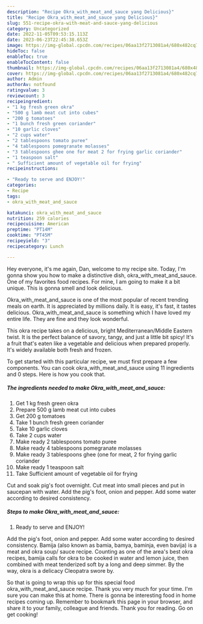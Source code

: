 ```yaml
---
description: "Recipe Okra_with_meat_and_sauce yang Delicious}"
title: "Recipe Okra_with_meat_and_sauce yang Delicious}"
slug: 551-recipe-okra-with-meat-and-sauce-yang-delicious
category: Uncategorized
date: 2022-11-05T09:53:15.113Z
date: 2023-06-23T22:45:38.653Z
image: https://img-global.cpcdn.com/recipes/06aa13f2713081a4/680x482cq70/okra_with_meat_and_sauce-recipe-main-photo.jpg
hideToc: false
enableToc: true
enableTocContent: false
thumbnail: https://img-global.cpcdn.com/recipes/06aa13f2713081a4/680x482cq70/okra_with_meat_and_sauce-recipe-main-photo.jpg
cover: https://img-global.cpcdn.com/recipes/06aa13f2713081a4/680x482cq70/okra_with_meat_and_sauce-recipe-main-photo.jpg
author: Admin
authorAv: notfound
ratingvalue: 3
reviewcount: 3
recipeingredient:
- "1 kg fresh green okra"
- "500 g lamb meat cut into cubes"
- "200 g tomatoes"
- "1 bunch fresh green coriander"
- "10 garlic cloves"
- "2 cups water"
- "2 tablespoons tomato puree"
- "4 tablespoons pomegranate molasses"
- "3 tablespoons ghee one for meat 2 for frying garlic coriander"
- "1 teaspoon salt"
- " Sufficient amount of vegetable oil for frying"
recipeinstructions:

- "Ready to serve and ENJOY!"
categories:
- Recipe
tags:
- okra_with_meat_and_sauce

katakunci: okra_with_meat_and_sauce 
nutrition: 259 calories
recipecuisine: American
preptime: "PT14M"
cooktime: "PT45M"
recipeyield: "3"
recipecategory: Lunch

---
```



Hey everyone, it's me again, Dan, welcome to my recipe site. Today, I'm gonna show you how to make a distinctive dish, okra_with_meat_and_sauce. One of my favorites food recipes. For mine, I am going to make it a bit unique. This is gonna smell and look delicious.

Okra_with_meat_and_sauce is one of the most popular of recent trending meals on earth. It is appreciated by millions daily. It is easy, it's fast, it tastes delicious. Okra_with_meat_and_sauce is something which I have loved my entire life. They are fine and they look wonderful.

This okra recipe takes on a delicious, bright Mediterranean/Middle Eastern twist. It is the perfect balance of savory, tangy, and just a little bit spicy! It&#39;s a fruit that&#39;s eaten like a vegetable and delicious when prepared properly. It&#39;s widely available both fresh and frozen.


To get started with this particular recipe, we must first prepare a few components. You can cook okra_with_meat_and_sauce using 11 ingredients and 0 steps. Here is how you cook that.

<!--inarticleads1-->

##### The ingredients needed to make Okra_with_meat_and_sauce:

1. Get 1 kg fresh green okra
1. Prepare 500 g lamb meat cut into cubes
1. Get 200 g tomatoes
1. Take 1 bunch fresh green coriander
1. Take 10 garlic cloves
1. Take 2 cups water
1. Make ready 2 tablespoons tomato puree
1. Make ready 4 tablespoons pomegranate molasses
1. Make ready 3 tablespoons ghee (one for meat, 2 for frying garlic coriander
1. Make ready 1 teaspoon salt
1. Take  Sufficient amount of vegetable oil for frying


Cut and soak pig&#39;s foot overnight. Cut meat into small pieces and put in saucepan with water. Add the pig&#39;s foot, onion and pepper. Add some water according to desired consistency. 

<!--inarticleads2-->

##### Steps to make Okra_with_meat_and_sauce:


1. Ready to serve and ENJOY!

Add the pig&#39;s foot, onion and pepper. Add some water according to desired consistency. Bamija (also known as bamia, bamya, baminja, even bavija) is a meat and okra soup/ sauce recipe. Counting as one of the area&#39;s best okra recipes, bamija calls for okra to be cooked in water and lemon juice, then combined with meat tenderized soft by a long and deep simmer. By the way, okra is a delicacy Cleopatra swore by. 

So that is going to wrap this up for this special food okra_with_meat_and_sauce recipe. Thank you very much for your time. I'm sure you can make this at home. There is gonna be interesting food in home recipes coming up. Remember to bookmark this page in your browser, and share it to your family, colleague and friends. Thank you for reading. Go on get cooking!
